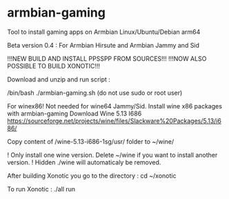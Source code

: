 # armbian-gaming
Tool to install gaming apps on Armbian Linux/Ubuntu/Debian arm64

Beta version 0.4 : For Armbian Hirsute and Armbian Jammy and Sid

!!!NEW BUILD AND INSTALL PPSSPP FROM SOURCES!!!
!!!NOW ALSO POSSIBLE TO BUILD XONOTIC!!!


Download and unzip and run script : 

/bin/bash ./armbian-gaming.sh (do not use sudo or root user)

For winex86! Not needed for wine64 Jammy/Sid. 
  Install wine x86 packages with armbian-gaming 
  Download Wine 5.13 I686 
  https://sourceforge.net/projects/wine/files/Slackware%20Packages/5.13/i686/

  Copy content of /wine-5.13-i686-1sg/usr/ folder to ~/wine/

! Only install one wine version. Delete ~/wine if you want to install another version. !
Hidden ./wine will automaticaly be removed. 


After building Xonotic you go to the directory : 
cd ~/xonotic

To run Xonotic :
./all run

